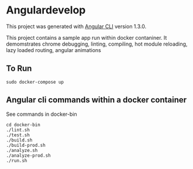 # Angulardevelop

This project was generated with [Angular CLI](https://github.com/angular/angular-cli) version 1.3.0.

This project contains a sample app run within docker contaniner.  It demomstrates chrome debugging, linting, compiling, hot module reloading, lazy loaded routing, angular animations

## To Run

    sudo docker-compose up

## Angular cli commands within a docker container

See commands in docker-bin

    cd docker-bin
    ./lint.sh
    ./test.sh
    ./build.sh
    ./build-prod.sh
    ./analyze.sh
    ./analyze-prod.sh
    ./run.sh